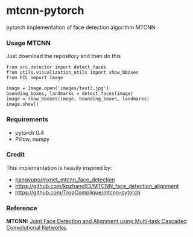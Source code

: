 # mtcnn-pytorch
pytorch implementation of  face detection algorithm  MTCNN

### Usage MTCNN

Just download the repository and then do this

```
from src.detector import detect_faces
from utils.visualization_utils import show_bboxes
from PIL import Image

image = Image.open('images/test3.jpg')
bounding_boxes, landmarks = detect_faces(image)
image = show_bboxes(image, bounding_boxes, landmarks)
image.show()
```

### Requirements

- pytorch 0.4
- Pillow, numpy

### Credit

This implementation is heavily inspired by:

- [pangyupo/mxnet_mtcnn_face_detection](https://github.com/pangyupo/mxnet_mtcnn_face_detection)
- https://github.com/kpzhang93/MTCNN_face_detection_alignment
- https://github.com/TropComplique/mtcnn-pytorch

### Reference

**MTCNN:** [Joint Face Detection and Alignment using Multi-task Cascaded Convolutional Networks](https://arxiv.org/abs/1604.02878).

